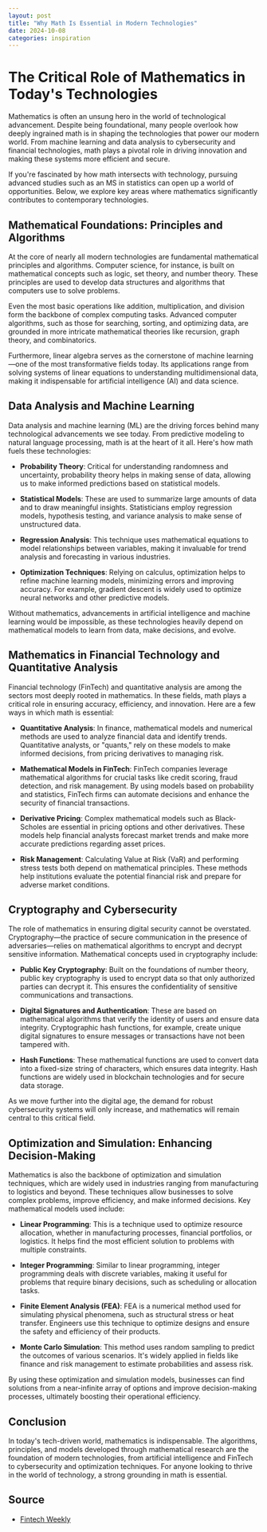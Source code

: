 ```yaml
---
layout: post
title: "Why Math Is Essential in Modern Technologies"
date: 2024-10-08
categories: inspiration
---
```


# The Critical Role of Mathematics in Today's Technologies

Mathematics is often an unsung hero in the world of technological advancement. Despite being foundational, many people overlook how deeply ingrained math is in shaping the technologies that power our modern world. From machine learning and data analysis to cybersecurity and financial technologies, math plays a pivotal role in driving innovation and making these systems more efficient and secure.

If you're fascinated by how math intersects with technology, pursuing advanced studies such as an MS in statistics can open up a world of opportunities. Below, we explore key areas where mathematics significantly contributes to contemporary technologies.

## Mathematical Foundations: Principles and Algorithms

At the core of nearly all modern technologies are fundamental mathematical principles and algorithms. Computer science, for instance, is built on mathematical concepts such as logic, set theory, and number theory. These principles are used to develop data structures and algorithms that computers use to solve problems.

Even the most basic operations like addition, multiplication, and division form the backbone of complex computing tasks. Advanced computer algorithms, such as those for searching, sorting, and optimizing data, are grounded in more intricate mathematical theories like recursion, graph theory, and combinatorics.

Furthermore, linear algebra serves as the cornerstone of machine learning—one of the most transformative fields today. Its applications range from solving systems of linear equations to understanding multidimensional data, making it indispensable for artificial intelligence (AI) and data science.

## Data Analysis and Machine Learning

Data analysis and machine learning (ML) are the driving forces behind many technological advancements we see today. From predictive modeling to natural language processing, math is at the heart of it all. Here's how math fuels these technologies:

- **Probability Theory**: Critical for understanding randomness and uncertainty, probability theory helps in making sense of data, allowing us to make informed predictions based on statistical models.
  
- **Statistical Models**: These are used to summarize large amounts of data and to draw meaningful insights. Statisticians employ regression models, hypothesis testing, and variance analysis to make sense of unstructured data.

- **Regression Analysis**: This technique uses mathematical equations to model relationships between variables, making it invaluable for trend analysis and forecasting in various industries.

- **Optimization Techniques**: Relying on calculus, optimization helps to refine machine learning models, minimizing errors and improving accuracy. For example, gradient descent is widely used to optimize neural networks and other predictive models.

Without mathematics, advancements in artificial intelligence and machine learning would be impossible, as these technologies heavily depend on mathematical models to learn from data, make decisions, and evolve.

## Mathematics in Financial Technology and Quantitative Analysis

Financial technology (FinTech) and quantitative analysis are among the sectors most deeply rooted in mathematics. In these fields, math plays a critical role in ensuring accuracy, efficiency, and innovation. Here are a few ways in which math is essential:

- **Quantitative Analysis**: In finance, mathematical models and numerical methods are used to analyze financial data and identify trends. Quantitative analysts, or "quants," rely on these models to make informed decisions, from pricing derivatives to managing risk.

- **Mathematical Models in FinTech**: FinTech companies leverage mathematical algorithms for crucial tasks like credit scoring, fraud detection, and risk management. By using models based on probability and statistics, FinTech firms can automate decisions and enhance the security of financial transactions.

- **Derivative Pricing**: Complex mathematical models such as Black-Scholes are essential in pricing options and other derivatives. These models help financial analysts forecast market trends and make more accurate predictions regarding asset prices.

- **Risk Management**: Calculating Value at Risk (VaR) and performing stress tests both depend on mathematical principles. These methods help institutions evaluate the potential financial risk and prepare for adverse market conditions.

## Cryptography and Cybersecurity

The role of mathematics in ensuring digital security cannot be overstated. Cryptography—the practice of secure communication in the presence of adversaries—relies on mathematical algorithms to encrypt and decrypt sensitive information. Mathematical concepts used in cryptography include:

- **Public Key Cryptography**: Built on the foundations of number theory, public key cryptography is used to encrypt data so that only authorized parties can decrypt it. This ensures the confidentiality of sensitive communications and transactions.

- **Digital Signatures and Authentication**: These are based on mathematical algorithms that verify the identity of users and ensure data integrity. Cryptographic hash functions, for example, create unique digital signatures to ensure messages or transactions have not been tampered with.

- **Hash Functions**: These mathematical functions are used to convert data into a fixed-size string of characters, which ensures data integrity. Hash functions are widely used in blockchain technologies and for secure data storage.

As we move further into the digital age, the demand for robust cybersecurity systems will only increase, and mathematics will remain central to this critical field.

## Optimization and Simulation: Enhancing Decision-Making

Mathematics is also the backbone of optimization and simulation techniques, which are widely used in industries ranging from manufacturing to logistics and beyond. These techniques allow businesses to solve complex problems, improve efficiency, and make informed decisions. Key mathematical models used include:

- **Linear Programming**: This is a technique used to optimize resource allocation, whether in manufacturing processes, financial portfolios, or logistics. It helps find the most efficient solution to problems with multiple constraints.

- **Integer Programming**: Similar to linear programming, integer programming deals with discrete variables, making it useful for problems that require binary decisions, such as scheduling or allocation tasks.

- **Finite Element Analysis (FEA)**: FEA is a numerical method used for simulating physical phenomena, such as structural stress or heat transfer. Engineers use this technique to optimize designs and ensure the safety and efficiency of their products.

- **Monte Carlo Simulation**: This method uses random sampling to predict the outcomes of various scenarios. It's widely applied in fields like finance and risk management to estimate probabilities and assess risk.

By using these optimization and simulation models, businesses can find solutions from a near-infinite array of options and improve decision-making processes, ultimately boosting their operational efficiency.

## Conclusion

In today's tech-driven world, mathematics is indispensable. The algorithms, principles, and models developed through mathematical research are the foundation of modern technologies, from artificial intelligence and FinTech to cybersecurity and optimization techniques. For anyone looking to thrive in the world of technology, a strong grounding in math is essential.

## Source
- [Fintech Weekly](https://www.fintechweekly.com/magazine/articles/why-math-is-important-in-today-s-technologies)
